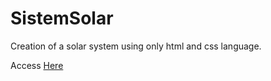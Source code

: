# SistemSolar

Creation of a solar system using only html and css language.

Access <a href="https://matheusmagalhaes-dev.github.io/SistemSolar/">Here</a>